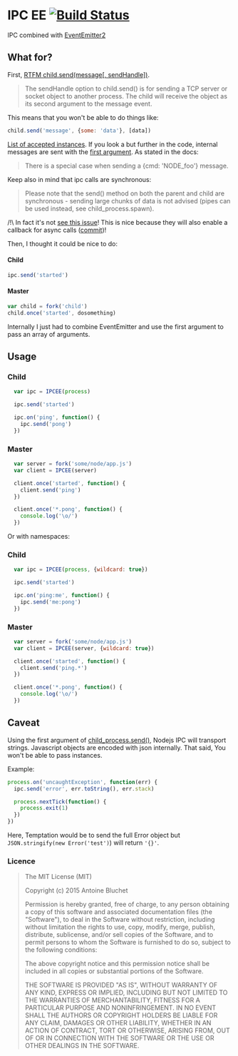 # IPC EE [![Build Status](https://travis-ci.org/soyuka/IPCEE.svg?branch=master)](https://travis-ci.org/soyuka/IPCEE)

IPC combined with [EventEmitter2](https://github.com/asyncly/EventEmitter2)

## What for?

First, [RTFM child.send(message[, sendHandle])](https://nodejs.org/api/child_process.html#child_process_child_send_message_sendhandle).

> The sendHandle option to child.send() is for sending a TCP server or socket object to another process. The child will receive the object as its second argument to the message event.

This means that you won't be able to do things like:

```javascript
child.send('message', {some: 'data'}, [data])
```

[List of accepted instances](https://github.com/joyent/node/blob/9010dd26529cea60b7ee55ddae12688f81a09fcb/lib/child_process.js#L436). If you look a but further in the code, internal messages are sent with the [first argument]([](https://github.com/joyent/node/blob/9010dd26529cea60b7ee55ddae12688f81a09fcb/lib/child_process.js#L430)
). As stated in the docs:

> There is a special case when sending a {cmd: 'NODE_foo'} message.

 Keep also  in mind that ipc calls are synchronous:

> Please note that the send() method on both the parent and child are synchronous - sending large chunks of data is not advised (pipes can be used instead, see child_process.spawn).

/!\ In fact it's not [see this issue](https://github.com/nodejs/node/issues/760)! This is nice because they will also enable a callback for async calls ([commit](https://github.com/nodejs/node/commit/56d9584a0ead78874ca9d4de2e55b41c4056e502))!

Then, I thought it could be nice to do:

#### Child
```javascript
ipc.send('started')
```

#### Master
```javascript
var child = fork('child')
child.once('started', dosomething)
```

Internally I just had to combine EventEmitter and use the first argument to pass an array of arguments.

## Usage

### Child

```javascript
  var ipc = IPCEE(process)

  ipc.send('started')

  ipc.on('ping', function() {
    ipc.send('pong') 
  })
```

### Master

```javascript
  var server = fork('some/node/app.js')
  var client = IPCEE(server)

  client.once('started', function() {
    client.send('ping')
  })

  client.once('*.pong', function() {
    console.log('\o/')
  })
```

Or with namespaces:

### Child

```javascript
  var ipc = IPCEE(process, {wildcard: true})

  ipc.send('started')

  ipc.on('ping:me', function() {
    ipc.send('me:pong')
  })
```

### Master

```javascript
  var server = fork('some/node/app.js')
  var client = IPCEE(server, {wildcard: true})

  client.once('started', function() {
    client.send('ping.*')
  })

  client.once('*.pong', function() {
    console.log('\o/') 
  })
```

## Caveat

Using the first argument of [child_process.send()](https://nodejs.org/api/child_process.html#child_process_child_send_message_sendhandle), Nodejs IPC will transport strings. Javascript objects are encoded with json internally. That said, You won't be able to pass instances.

Example:
```javascript
process.on('uncaughtException', function(err) {
  ipc.send('error', err.toString(), err.stack)

  process.nextTick(function() {
    process.exit(1) 
  })
})
```

Here, Temptation would be to send the full Error object but `JSON.stringify(new Error('test')`) will return `'{}'`.

### Licence

> The MIT License (MIT)
> 
> Copyright (c) 2015 Antoine Bluchet
> 
> Permission is hereby granted, free of charge, to any person obtaining a copy
> of this software and associated documentation files (the "Software"), to deal
> in the Software without restriction, including without limitation the rights
> to use, copy, modify, merge, publish, distribute, sublicense, and/or sell
> copies of the Software, and to permit persons to whom the Software is
> furnished to do so, subject to the following conditions:
> 
> The above copyright notice and this permission notice shall be included in
> all copies or substantial portions of the Software.
> 
> THE SOFTWARE IS PROVIDED "AS IS", WITHOUT WARRANTY OF ANY KIND, EXPRESS OR
> IMPLIED, INCLUDING BUT NOT LIMITED TO THE WARRANTIES OF MERCHANTABILITY,
> FITNESS FOR A PARTICULAR PURPOSE AND NONINFRINGEMENT. IN NO EVENT SHALL THE
> AUTHORS OR COPYRIGHT HOLDERS BE LIABLE FOR ANY CLAIM, DAMAGES OR OTHER
> LIABILITY, WHETHER IN AN ACTION OF CONTRACT, TORT OR OTHERWISE, ARISING FROM,
> OUT OF OR IN CONNECTION WITH THE SOFTWARE OR THE USE OR OTHER DEALINGS IN
> THE SOFTWARE.
